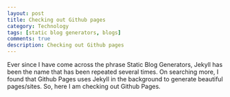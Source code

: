 ```yaml
---
layout: post
title: Checking out Github pages
category: Technology
tags: [static blog generators, blogs]
comments: true
description: Checking out Github pages
---
```


Ever since I have come across the phrase Static Blog Generators, Jekyll has been the name that has been repeated several times. On searching more, I found that Github Pages uses Jekyll in the background to generate beautiful pages/sites. So, here I am checking out Github Pages.
